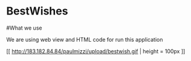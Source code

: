 # BestWishes

#What we use

We are using web view and HTML code for run this application

[[ http://183.182.84.84/paulmizzi/upload/bestwish.gif | height = 100px ]]


